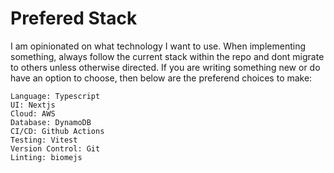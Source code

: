 # Prefered Stack

I am opinionated on what technology I want to use. When implementing something, always follow the current stack within the repo and dont migrate to others unless otherwise directed.
If you are writing something new or do have an option to choose, then below are the preferend choices to make:

```
Language: Typescript
UI: Nextjs
Cloud: AWS
Database: DynamoDB
CI/CD: Github Actions
Testing: Vitest
Version Control: Git
Linting: biomejs
```
